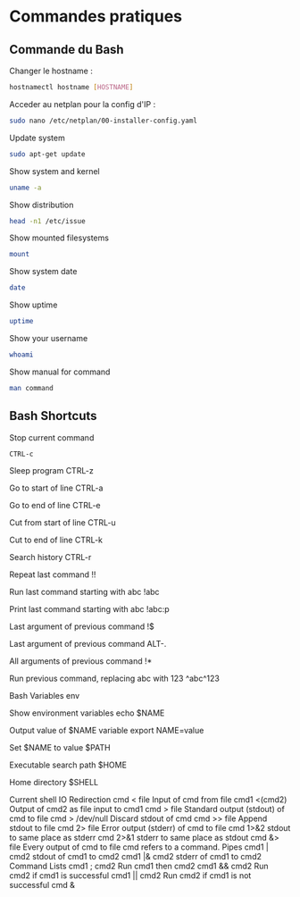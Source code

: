 # Commandes pratiques

## Commande du Bash

Changer le hostname :
```bash
hostnamectl hostname [HOSTNAME]
```
Acceder au netplan pour la config d'IP :
```bash
sudo nano /etc/netplan/00-installer-config.yaml
```
Update system
```bash
sudo apt-get update
```
Show system and kernel
```bash
uname -a
```
Show distri­bution
```bash
head -n1 /etc/issue
```
Show mounted filesy­stems
```bash
mount
```	
Show system date
```bash
date
```	
Show uptime
```bash
uptime
```
Show your username
```bash
whoami
```	
Show manual for command
```bash
man command
```	

## Bash Shortcuts

Stop current command
```bash
CTRL-c
```	
Sleep program
CTRL-z
	
Go to start of line
CTRL-a
	
Go to end of line
CTRL-e
	
Cut from start of line
CTRL-u
	
Cut to end of line
CTRL-k
	
Search history
CTRL-r
	
Repeat last command
!!
	
Run last command starting with abc
!abc
	
Print last command starting with abc
!abc:p
	
Last argument of previous command
!$
	
Last argument of previous command
ALT-.
	
All arguments of previous command
!*
	
Run previous command, replacing abc with 123
^abc^123
	

Bash Variables
env
	
Show enviro­nment variables
echo $NAME
	
Output value of $NAME variable
export NAME=value
	
Set $NAME to value
$PATH
	
Executable search path
$HOME
	
Home directory
$SHELL
	
Current shell
IO Redire­ction
cmd < file
Input of cmd from file
cmd1 <(cmd2)
Output of cmd2 as file input to cmd1
cmd > file
Standard output (stdout) of cmd to file
cmd > /dev/null
Discard stdout of cmd
cmd >> file
Append stdout to file
cmd 2> file
Error output (stderr) of cmd to file
cmd 1>&2
stdout to same place as stderr
cmd 2>&1
stderr to same place as stdout
cmd &> file
Every output of cmd to file
cmd refers to a command.
Pipes
cmd1 | cmd2
stdout of cmd1 to cmd2
cmd1 |& cmd2
stderr of cmd1 to cmd2
Command Lists
cmd1 ; cmd2
Run cmd1 then cmd2
cmd1 && cmd2
Run cmd2 if cmd1 is successful
cmd1 || cmd2
Run cmd2 if cmd1 is not successful
cmd &
